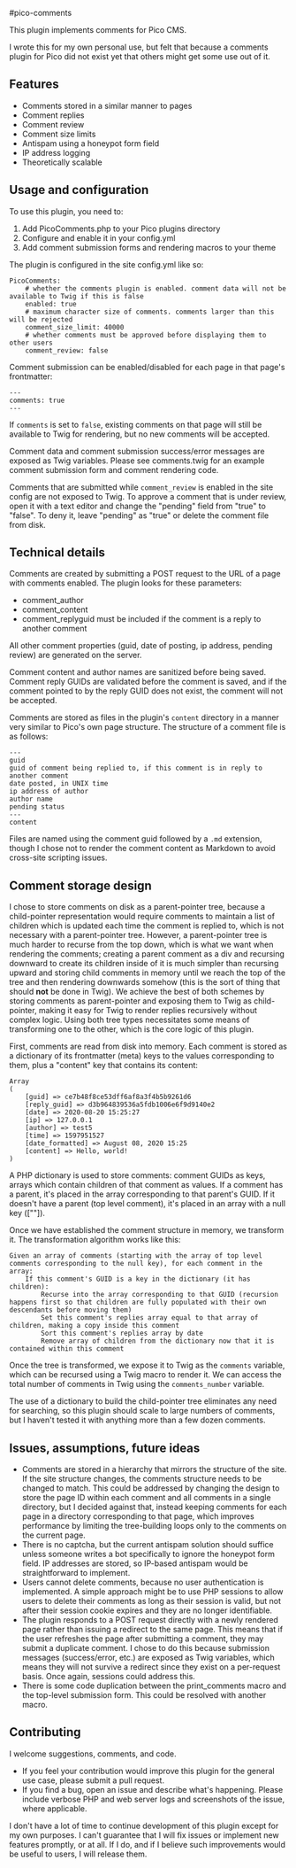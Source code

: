 #pico-comments

This plugin implements comments for Pico CMS.

I wrote this for my own personal use, but felt that because a comments plugin for Pico did not exist yet that others might get some use out of it. 

Features
---
- Comments stored in a similar manner to pages
- Comment replies
- Comment review
- Comment size limits
- Antispam using a honeypot form field
- IP address logging
- Theoretically scalable

Usage and configuration
---
To use this plugin, you need to:
1. Add PicoComments.php to your Pico plugins directory
2. Configure and enable it in your config.yml
3. Add comment submission forms and rendering macros to your theme

The plugin is configured in the site config.yml like so:
```
PicoComments:
    # whether the comments plugin is enabled. comment data will not be available to Twig if this is false
    enabled: true
    # maximum character size of comments. comments larger than this will be rejected
    comment_size_limit: 40000
    # whether comments must be approved before displaying them to other users
    comment_review: false
```

Comment submission can be enabled/disabled for each page in that page's frontmatter:
```
---
comments: true
---
```

If ```comments``` is set to ```false```, existing comments on that page will still be available to Twig for rendering, but no new comments will be accepted.

Comment data and comment submission success/error messages are exposed as Twig variables. Please see comments.twig for an example comment submission form and comment rendering code.

Comments that are submitted while ```comment_review``` is enabled in the site config are not exposed to Twig. To approve a comment that is under review, open it with a text editor and change the "pending" field from "true" to "false". To deny it, leave "pending" as "true" or delete the comment file from disk.

Technical details
---
Comments are created by submitting a POST request to the URL of a page with comments enabled. The plugin looks for these parameters:
- comment_author
- comment_content
- comment_replyguid must be included if the comment is a reply to another comment

All other comment properties (guid, date of posting, ip address, pending review) are generated on the server. 

Comment content and author names are sanitized before being saved. Comment reply GUIDs are validated before the comment is saved, and if the comment pointed to by the reply GUID does not exist, the comment will not be accepted.

Comments are stored as files in the plugin's ```content``` directory in a manner very similar to Pico's own page structure. The structure of a comment file is as follows:
```
---
guid
guid of comment being replied to, if this comment is in reply to another comment
date posted, in UNIX time
ip address of author
author name
pending status
---
content
```

Files are named using the comment guid followed by a ```.md``` extension, though I chose not to render the comment content as Markdown to avoid cross-site scripting issues.

Comment storage design
---
I chose to store comments on disk as a parent-pointer tree, because a child-pointer representation would require comments to maintain a list of children which is updated each time the comment is replied to, which is not necessary with a parent-pointer tree. However, a parent-pointer tree is much harder to recurse from the top down, which is what we want when rendering the comments; creating a parent comment as a div and recursing downward to create its children inside of it is much simpler than recursing upward and storing child comments in memory until we reach the top of the tree and then rendering downwards somehow (this is the sort of thing that should **not** be done in Twig). We achieve the best of both schemes by storing comments as parent-pointer and exposing them to Twig as child-pointer, making it easy for Twig to render replies recursively without complex logic. Using both tree types necessitates some means of transforming one to the other, which is the core logic of this plugin.

First, comments are read from disk into memory. Each comment is stored as a dictionary of its frontmatter (meta) keys to the values corresponding to them, plus a "content" key that contains its content:
```
Array
(
    [guid] => ce7b48f8ce53dff6af8a3f4b5b9261d6
    [reply_guid] => d3b964839536a5fdb1006e6f9d9140e2
    [date] => 2020-08-20 15:25:27
    [ip] => 127.0.0.1
    [author] => test5
    [time] => 1597951527
    [date_formatted] => August 08, 2020 15:25
    [content] => Hello, world!
)
```

A PHP dictionary is used to store comments: comment GUIDs as keys, arrays which contain children of that comment as values. If a comment has a parent, it's placed in the array corresponding to that parent's GUID. If it doesn't have a parent (top level comment), it's placed in an array with a null key ([""]).

Once we have established the comment structure in memory, we transform it. The transformation algorithm works like this:
```
Given an array of comments (starting with the array of top level comments corresponding to the null key), for each comment in the array:
    If this comment's GUID is a key in the dictionary (it has children):
        Recurse into the array corresponding to that GUID (recursion happens first so that children are fully populated with their own descendants before moving them)
        Set this comment's replies array equal to that array of children, making a copy inside this comment
        Sort this comment's replies array by date
        Remove array of children from the dictionary now that it is contained within this comment
```

Once the tree is transformed, we expose it to Twig as the ```comments``` variable, which can be recursed using a Twig macro to render it. We can access the total number of comments in Twig using the ```comments_number``` variable.

The use of a dictionary to build the child-pointer tree eliminates any need for searching, so this plugin should scale to large numbers of comments, but I haven't tested it with anything more than a few dozen comments.

Issues, assumptions, future ideas
---
- Comments are stored in a hierarchy that mirrors the structure of the site. If the site structure changes, the comments structure needs to be changed to match. This could be addressed by changing the design to store the page ID within each comment and all comments in a single directory, but I decided against that, instead keeping comments for each page in a directory corresponding to that page, which improves performance by limiting the tree-building loops only to the comments on the current page.
- There is no captcha, but the current antispam solution should suffice unless someone writes a bot specifically to ignore the honeypot form field. IP addresses are stored, so IP-based antispam would be straightforward to implement.
- Users cannot delete comments, because no user authentication is implemented. A simple approach might be to use PHP sessions to allow users to delete their comments as long as their session is valid, but not after their session cookie expires and they are no longer identifiable.
- The plugin responds to a POST request directly with a newly rendered page rather than issuing a redirect to the same page. This means that if the user refreshes the page after submitting a comment, they may submit a duplicate comment. I chose to do this because submission messages (success/error, etc.) are exposed as Twig variables, which means they will not survive a redirect since they exist on a per-request basis. Once again, sessions could address this.
- There is some code duplication between the print_comments macro and the top-level submission form. This could be resolved with another macro.

Contributing
---
I welcome suggestions, comments, and code. 
- If you feel your contribution would improve this plugin for the general use case, please submit a pull request. 
- If you find a bug, open an issue and describe what's happening. Please include verbose PHP and web server logs and screenshots of the issue, where applicable.

I don't have a lot of time to continue development of this plugin except for my own purposes. I can't guarantee that I will fix issues or implement new features promptly, or at all. If I do, and if I believe such improvements would be useful to users, I will release them.
